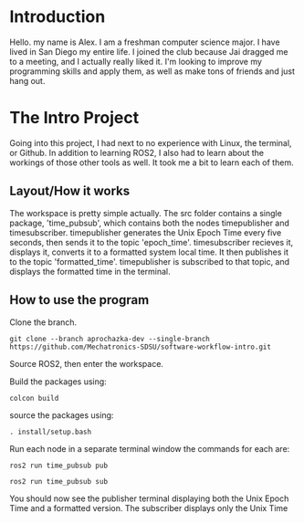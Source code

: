 # Introduction
Hello. my name is Alex. I am a freshman computer science major. I have lived in San Diego my entire life. I joined the club because Jai dragged me to a meeting, and I actually really liked it. I'm looking to improve my programming skills and apply them, as well as make tons of friends and just hang out.

# The Intro Project
Going into this project, I had next to no experience with Linux, the terminal, or Github. In addition to learning ROS2, I also had to learn about the workings of those other tools as well. It took me a bit to learn each of them.

## Layout/How it works
The workspace is pretty simple actually. The src folder contains a single package, 'time_pubsub', which contains both the nodes timepublisher and timesubscriber. timepublisher generates the Unix Epoch Time every five seconds, then sends it to the topic 'epoch_time'. timesubscriber recieves it, displays it, converts it to a formatted system local time. It then publishes it to the topic 'formatted_time'. timepublisher is subscribed to that topic, and displays the formatted time in the terminal.

## How to use the program
Clone the branch.
```
git clone --branch aprochazka-dev --single-branch https://github.com/Mechatronics-SDSU/software-workflow-intro.git
```
Source ROS2, then enter the workspace.

Build the packages using:
 ``` 
 colcon build
 ```
source the packages using:
```
. install/setup.bash
```
Run each node in a separate terminal window the commands for each are:
```
ros2 run time_pubsub pub
```
```
ros2 run time_pubsub sub
```
You should now see the publisher terminal displaying both the Unix Epoch Time and a formatted version. The subscriber displays only the Unix Time
